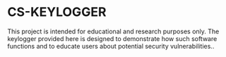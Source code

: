# CS-KEYLOGGER
 This project is intended for educational and research purposes only. The keylogger provided here is designed to demonstrate how such software functions and to educate users about potential security vulnerabilities..
